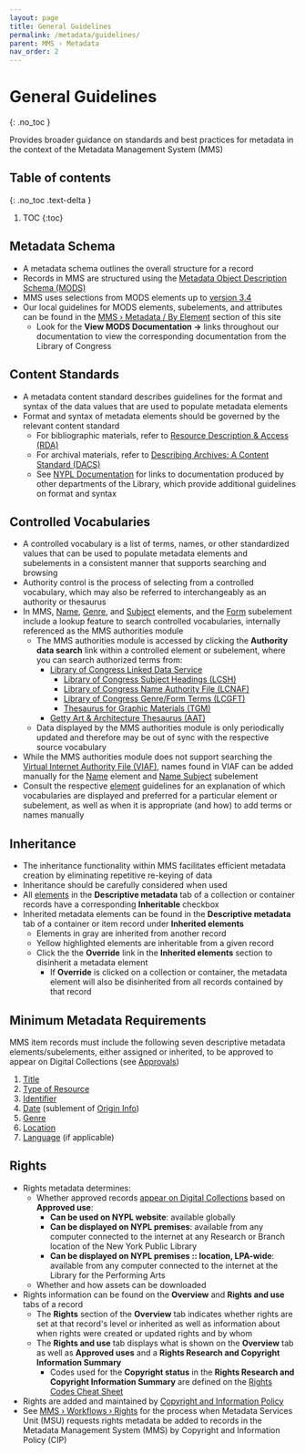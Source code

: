 ```yaml
---
layout: page
title: General Guidelines
permalink: /metadata/guidelines/
parent: MMS › Metadata
nav_order: 2
---
```


# General Guidelines
{: .no_toc }

Provides broader guidance on standards and best practices for metadata in the context of the Metadata Management System (MMS)

## Table of contents
{: .no_toc .text-delta }

1. TOC
{:toc}

## Metadata Schema
- ​​A metadata schema outlines the overall structure for a record
- Records in MMS are structured using the [Metadata Object Description Schema (MODS)](/metadata-documentation/resources/glossary/#metadata-object-description-schema)
- MMS uses selections from MODS elements up to [version 3.4](https://www.loc.gov/standards/mods/mods-3-4-announcement.html)
- Our local guidelines for MODS elements, subelements, and attributes can be found in the [MMS › Metadata / By Element](/metadata-documentation/metadata/element/) section of this site
    - Look for the **View MODS Documentation →** links throughout our documentation to view the corresponding documentation from the Library of Congress

## Content Standards
- A metadata content standard describes guidelines for the format and syntax of the data values that are used to populate metadata elements
- Format and syntax of metadata elements should be governed by the relevant content standard
    - For bibliographic materials, refer to [Resource Description & Access (RDA)](/metadata-documentation/resources/glossary/#resource-description-and-access)
    - For archival materials, refer to [Describing Archives: A Content Standard (DACS)](/metadata-documentation/resources/glossary/#describing-archives-a-content-standard)
    - See [NYPL Documentation](/metadata-documentation/resources/external/#nypl-documentation) for links to documentation produced by other departments of the Library, which provide additional guidelines on format and syntax

## Controlled Vocabularies
- A controlled vocabulary is a list of terms, names, or other standardized values that can be used to populate metadata elements and subelements in a consistent manner that supports searching and browsing
- Authority control is the process of selecting from a controlled vocabulary, which may also be referred to interchangeably as an authority or thesaurus
- In MMS, [Name](/metadata-documentation/metadata/element/name/), [Genre](/metadata-documentation/metadata/element/genre/), and [Subject](/metadata-documentation/metadata/element/subject/) elements, and the [Form](/metadata-documentation/metadata/element/physical-description/#form) subelement include a lookup feature to search controlled vocabularies, internally referenced as the MMS authorities module
  - The MMS authorities module is accessed by clicking the **Authority data search** link within a controlled element or subelement, where you can search authorized terms from:
    - [Library of Congress Linked Data Service](https://id.loc.gov/)
      - [Library of Congress Subject Headings (LCSH)](https://id.loc.gov/authorities/subjects.html)
      - [Library of Congress Name Authority File (LCNAF)](https://id.loc.gov/authorities/names.html)
      - [Library of Congress Genre/Form Terms (LCGFT)](https://id.loc.gov/authorities/genreForms.html)
      - [Thesaurus for Graphic Materials (TGM)](https://id.loc.gov/vocabulary/graphicMaterials.html)
    - [Getty Art & Architecture Thesaurus (AAT)](https://www.getty.edu/research/tools/vocabularies/aat/)
  - Data displayed by the MMS authorities module is only periodically updated and therefore may be out of sync with the respective source vocabulary
- While the MMS authorities module does not support searching the [Virtual Internet Authority File (VIAF)](http://viaf.org/), names found in VIAF can be added manually for the [Name](/metadata-documentation/metadata/element/name/#name-part) element and [Name Subject](/metadata-documentation/metadata/element/subject/#name) subelement
- Consult the respective [element](/metadata-documentation/metadata/element/) guidelines for an explanation of which vocabularies are displayed and preferred for a particular element or subelement, as well as when it is appropriate (and how) to add terms or names manually

## Inheritance
- The inheritance functionality within MMS facilitates efficient metadata creation by eliminating repetitive re-keying of data
- Inheritance should be carefully considered when used
- All [elements](/metadata-documentation/metadata/element/) in the **Descriptive metadata** tab of a collection or container records have a corresponding **Inheritable** checkbox
- Inherited metadata elements can be found in the **Descriptive metadata** tab of a container or item record under **Inherited elements**
    - Elements in gray are inherited from another record
    - Yellow highlighted elements are inheritable from a given record
    - Click the the **Override** link in the **Inherited elements** section to disinherit a metadata element
        - If **Override** is clicked on a collection or container, the metadata element will also be disinherited from all records contained by that record

## Minimum Metadata Requirements
MMS item records must include the following seven descriptive metadata elements/subelements, either assigned or inherited, to be approved to appear on Digital Collections (see [Approvals](/metadata-documentation/workflows/approvals/))
1. [Title](/metadata-documentation/metadata/element/title/)
1. [Type of Resource](/metadata-documentation/metadata/element/type-of-resource/)
1. [Identifier](/metadata-documentation/metadata/element/identifier/)
1. [Date](/metadata-documentation/metadata/element/origin-info/#date) (sublement of [Origin Info](/metadata-documentation/metadata/element/origin-info/))
1. [Genre](/metadata-documentation/metadata/element/genre/)
1. [Location](/metadata-documentation/metadata/element/physical-location/)
1. [Language](/metadata-documentation/metadata/element/language/) (if applicable)

## Rights
- Rights metadata determines:
    - Whether approved records [appear on Digital Collections](/metadata-documentation/dc/criteria/) based on **Approved use**:
        - **Can be used on NYPL website**: available globally
        - **Can be displayed on NYPL premises**: available from any computer connected to the internet at any Research or Branch location of the New York Public Library
        - **Can be displayed on NYPL premises :: location, LPA-wide**: available from any computer connected to the internet at the Library for the Performing Arts
    - Whether and how assets can be downloaded
- Rights information can be found on the **Overview** and **Rights and use** tabs of a record
    - The **Rights** section of the **Overview** tab indicates whether rights are set at that record's level or inherited as well as information about when rights were created or updated rights and by whom
    - The **Rights and use** tab displays what is shown on the **Overview** tab as well as **Approved uses** and a **Rights Research and Copyright Information Summary**
        - Codes used for the **Copyright status** in the **Rights Research and Copyright Information Summary** are defined on the [Rights Codes Cheat Sheet](https://confluence.nypl.org/display/DIG/Rights+Codes+Cheat+Sheet)
- Rights are added and maintained by [Copyright and Information Policy](/metadata-documentation/resources/glossary/#copyright-information-policy)
- See [MMS › Workflows › Rights](/metadata-documentation/workflows/rights/) for the process when Metadata Services Unit (MSU) requests rights metadata be added to records in the Metadata Management System (MMS) by Copyright and Information Policy (CIP)
